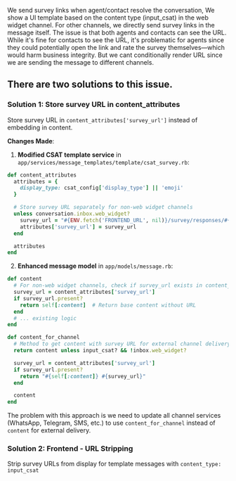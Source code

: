 We send survey links when agent/contact resolve the conversation, We show a UI template based on the content type (input_csat) in the web widget channel. For other channels, we directly send survey links in the message itself. The issue is that both agents and contacts can see the URL. While it's fine for contacts to see the URL, it's problematic for agents since they could potentially open the link and rate the survey themselves—which would harm business integrity. But we cant conditionally render URL since we are sending the message to different channels.

## There are two solutions to this issue.

### Solution 1: Store survey URL in content_attributes

Store survey URL in `content_attributes['survey_url']` instead of embedding in content.

**Changes Made**:

1. **Modified CSAT template service** in `app/services/message_templates/template/csat_survey.rb`:

```ruby
def content_attributes
  attributes = {
    display_type: csat_config['display_type'] || 'emoji'
  }

  # Store survey URL separately for non-web widget channels
  unless conversation.inbox.web_widget?
    survey_url = "#{ENV.fetch('FRONTEND_URL', nil)}/survey/responses/#{conversation.uuid}"
    attributes['survey_url'] = survey_url
  end

  attributes
end
```

2. **Enhanced message model** in `app/models/message.rb`:

```ruby
def content
  # For non-web widget channels, check if survey_url exists in content_attributes
  survey_url = content_attributes['survey_url']
  if survey_url.present?
    return self[:content]  # Return base content without URL
  end
  # ... existing logic
end

def content_for_channel
  # Method to get content with survey URL for external channel delivery
  return content unless input_csat? && !inbox.web_widget?

  survey_url = content_attributes['survey_url']
  if survey_url.present?
    return "#{self[:content]} #{survey_url}"
  end

  content
end
```

The problem with this approach is we need to update all channel services (WhatsApp, Telegram, SMS, etc.) to use `content_for_channel` instead of `content` for external delivery.

### Solution 2: Frontend - URL Stripping

Strip survey URLs from display for template messages with `content_type: input_csat`
